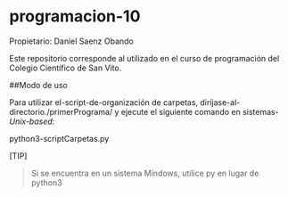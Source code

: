 # programacion-10

Propietario: Daniel Saenz Obando

Este repositorio corresponde al utilizado en el curso de programación del Colegio Científico de San Vito.

##Modo de uso

Para utilizar el-script-de-organización de carpetas, diríjase-al-directorio./primerPrograma/ y ejecute el siguiente comando en sistemas-_Unix-based_:

python3-scriptCarpetas.py

[TIP]

> Si se encuentra en un sistema Mindows, utilice py en lugar de python3